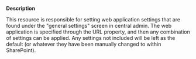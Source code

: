 **Description**

This resource is responsible for setting web application settings that are found 
under the "general settings" screen in central admin. The web application is 
specified through the URL property, and then any combination of settings can be 
applied. Any settings not included will be left as the default (or whatever they 
have been manually changed to within SharePoint).
